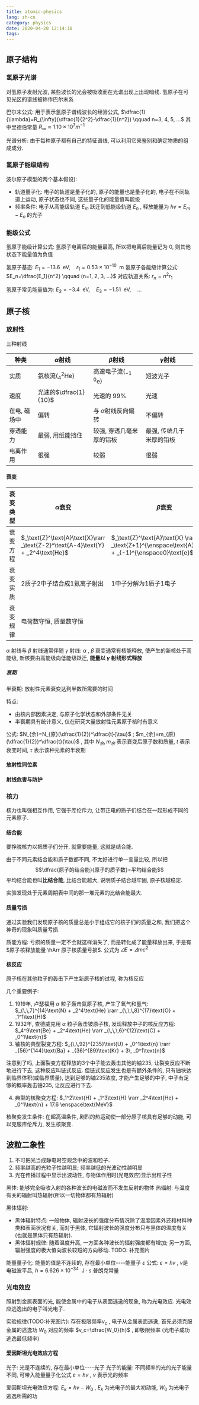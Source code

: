 ```yaml
---
title: atomic-physics
lang: zh-cn
category: physics
date: 2020-04-20 12:14:18
tags:
---
```


## 原子结构

### 氢原子光谱

对氢原子发射光波, 某些波长的光会被吸收而在光谱出现上出现暗线. 氢原子在可见光区的谱线被称作巴尔末系

巴尔末公式: 用于表示氢原子谱线波长的经验公式, $\dfrac{1}{\lambda}=R_{\infty}(\dfrac{1}{2^2}-\dfrac{1}{n^2}) \qquad n=3, 4, 5, ...$
其中里德伯常量 $R_{\infty}\approx1.10\times10^7 m^{-1}$

光谱分析: 由于每种原子都有自己的特征谱线, 可以利用它来鉴别和确定物质的组成成分.

### 氢原子能级结构

波尔原子模型的两个基本假设):
* 轨道量子化:
  电子的轨道是量子化的, 原子的能量也是量子化的, 电子在不同轨道上运动, 原子状态也不同, 这些量子化的能量值叫能级
* 频率条件:
  电子从高能级轨道 $E_m$ 跃迁到低能级轨道 $E_n$ , 释放能量为 $hv=E_m-E_n$ 的光子

### 能级公式

氢原子能级计算公式:
氢原子电离后的能量最高, 所以把电离后能量记为 0, 则其他状态下能量值为负值

氢原子基态: $E_1=-13.6 \enspace\text{eV},\quad r_1=0.53\times10^{-10} \enspace\text{m}$
氢原子各能级计算公式: $E_n=\dfrac{E_1}{n^2} \qquad (n=1, 2, 3, ...)$
对应轨道关系: $r_n=n^2r_1$

氢原子常见能量值为: $E_2=-3.4 \enspace\text{eV},\quad E_3=-1.51 \enspace\text{eV},\quad ...$

## 原子核

### 放射性

三种射线

| 种类 | $\alpha$射线 | $\beta$射线 | $\gamma$射线 |
| --- | ------------ | ----------- | ----------- |
| 实质 | 氨核流($_4^2\text{He}$) | 高速电子流($_{-1}^{\enspace0}\text{e}$) | 短波光子 |
| 速度 | 光速的$\dfrac{1}{10}$ | 光速的 $99\%$ | 光速 |
| 在电, 磁场中 | 偏转 | 与 $\alpha$射线反向偏转 | 不偏转 |
| 穿透能力 | 最弱, 用纸能挡住 | 较强, 穿透几毫米厚的铝板 | 最强, 传统几千米厚的铅板 |
| 电离作用 | 很强 | 较弱 | 很弱 |
 
#### 衰变

| 衰变类型 | $\alpha$衰变 | $\beta$衰变 |
| ------- | ------------ | ---------- |
| 衰变方程 | $_\text{Z}^\text{A}\text{X}\rarr _\text{Z-2}^\text{A-4}\text{Y} + _2^4\text{He}$ | $_\text{Z}^\text{A}\text{X} \rarr _\text{Z+1}^{\enspace\text{A}}\text{Y} + _{-1}^{\enspace0}\text{e}$ |
| 衰变实质 | 2质子2中子结合成1氦离子射出 | 1中子分解为1质子1电子 |
| 衰变规律 | 电荷数守恒, 质量数守恒 |

$\alpha$ 射线与 $\beta$ 射线通常伴随 $\gamma$ 射线: $\alpha$ , $\beta$ 衰变通常有核能释放, 使产生的新核处于高能级, 新核要由高能级向低能级跃迁, **能量以 $\gamma$ 射线形式释放**

##### 衰期

半衰期: 放射性元素衰变达到半数所需要的时间

特点:
* 由核内部因素决定, 与原子化学状态和外部条件无关
* 半衰期具有统计意义, 仅在研究大量放射性元素原子核时有意义

公式: $N_{余}=N_{原}(\dfrac{1}{2})^\dfrac{t}{\tau}$ ; $m_{余}=m_{原}(\dfrac{1}{2})^\dfrac{t}{\tau}$ , 其中 $N_{余}, m_{余}$ 表示衰变后原子数和质量, $t$ 表示衰变时间, $\tau$ 表示该种元素的半衰期

#### 放射性同位素

#### 射线危害与防护

### 核力

核力也叫强相互作用, 它强于库伦斥力, 让带正电的质子们结合在一起形成不同的元素原子.

#### 结合能

要挣脱核力以把质子们分开, 就需要能量, 这就是结合能.

由于不同元素结合能和质子数都不同, 不太好进行单一变量比较, 所以把
$$\dfrac{原子的结合能}{原子的质子数}=平均结合能$$
平均结合能也叫**比结合能**, 比结合能越大, 说明质子结合越牢固, 原子核越稳定.

实验发现处于元素周期表中间的那一堆元素的比结合能最大.

#### 质量亏损

通过实验我们发现原子核的质量总是小于组成它的核子们的质量之和, 我们把这个神奇的现象叫质量亏损.

质能方程: 亏损的质量一定不会就这样消失了, 而是转化成了能量释放出来, 于是有 $原子核释放能量 \hArr 原子核质量亏损$. 公式为 $\varDelta E=\varDelta mc^2$

#### 核反应

原子核在其他粒子的轰击下产生新原子核的过程, 称为核反应

几个重要例子:
1. 1919年, 卢瑟福用 $\alpha$ 粒子轰击氮原子核, 产生了氧气和氢气: $_{\,\,7}^{14}\text{N} + _2^4\text{He} \rarr _{\,\,\,8}^{17}\text{O} + _1^1\text{H}$
2. 1932年, 查德威克用 $\alpha$ 粒子轰击铍原子核, 发现释放中子的核反应方程: $_4^9\text{Be} + _2^4\text{He} \rarr _{\,\,\,6}^{12}\text{C} + _0^1\text{n}$
3. 铀核的典型裂变方程: $_{\,\,92}^{235}\text{U} + _0^1\text{n} \rarr _{56}^{144}\text{Ba} + _{36}^{89}\text{Kr} + 3\, _0^1\text{n}$

注意到了吗, 上面裂变方程释放的3个中子能去轰击其他的铀235, 让裂变反应不断地进行下去, 这种反应叫链式反应.
但链式反应发生也是有额外条件的, 只有铀块达到临界体积(或临界质量), 达到足够的铀235浓度, 才能产生足够的中子, 中子有足够的概率轰击铀235, 让反应进行下去.

4. 典型的核聚变方程: $_1^2\text{H} + _1^3\text{H} \rarr _2^4\text{He} + _0^1\text{n} + 17.6 \enspace\text{MeV}$

核聚变发生条件: 在超高温条件, 剧烈的热运动使一部分原子核具有足够的动能, 可以克服库伦斥力, 发生核聚变.

## 波粒二象性

1. 不可把光当成静电时空观念中的波和粒子.
2. 频率越高的光粒子性越明显; 频率越低的光波动性越明显
3. 光在传播过程中显示出波动性, 与物体作用时(光电效应)显示出粒子性

黑体: 能够完全吸收入射的各种波长的电磁波而不发生反射的物体
热辐射: 与温度有关的辐射叫热辐射(所以一切物体都有热辐射)

黑体辐射:
* 黑体辐射特点: 一般物体, 辐射波长的强度分布情况除了温度因素外还和材料种类和表面状况有关, 而对于黑体, 它辐射波长的强度分布只与黑体的温度有关(也就是黑体只有热辐射).
* 黑体辐射规律: 随着温度升高, 一方面各种波长的辐射强度都有增加; 另一方面, 辐射强度的极大值向波长较短的方向移动. TODO: 补充图片

能量量子化: 能量的值是不连续的, 存在最小单位----能量子 $\varepsilon$
公式: $\varepsilon=hv$ , $v$是电磁波平吕, $h=6.626\times10^{-34} \enspace\text{J}\cdot\text{s}$ 普朗克常量

### 光电效应

照射到金属表面的光, 能使金属中的电子从表面逃逸的现象, 称为光电效应.
光电效应逃逸出的电子叫光电子.

实验规律(TODO:补充图片): 存在极限频率$v_c$ , 电子从金属表面逃逸, 首先必须克服金属的逃逸功 $W_0$ 对应的频率 $v_c=\dfrac{W_0}{h}$ , 即极限频率 (光电子成功逃逸最低频率)

#### 爱因斯坦光电效应方程

光子: 光是不连续的, 存在最小单位----光子
光子的能量: 不同频率的光的光子能量不同, 可带入能量量子化公式 $\varepsilon=hv$ , $v$ 表示光的频率

爱因斯坦光电效应方程: $E_k=hv-W_0$ , $E_k$ 为光电子的最大初动能, $W_0$ 为光电子逃逸所需的功
